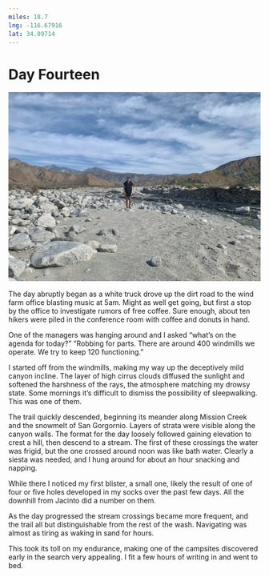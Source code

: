 ```yaml
---
miles: 18.7
lng: -116.67916
lat: 34.09714
---
```


# Day Fourteen

![r:75](2019-05-02.jpeg)

The day abruptly began as a white truck drove up the dirt road to the wind farm office blasting music at 5am. Might as well get going, but first a stop by the office to investigate rumors of free coffee. Sure enough, about ten hikers were piled in the conference room with coffee and donuts in hand.

One of the managers was hanging around and I asked “what’s on the agenda for today?” “Robbing for parts. There are around 400 windmills we operate. We try to keep 120 functioning.”

<!-- more -->

I started off from the windmills, making my way up the  deceptively mild canyon incline. The layer of high cirrus clouds diffused the sunlight and softened the harshness of the rays, the atmosphere matching my drowsy state. Some mornings it’s difficult to dismiss the possibility of sleepwalking. This was one of them.

The trail quickly descended, beginning its meander along Mission Creek and the snowmelt of San Gorgornio. Layers of strata were visible along the canyon walls. The format for the day loosely followed gaining elevation to crest a hill, then descend to a stream. The first of these crossings the water was frigid, but the one crossed around noon was like bath water. Clearly a siesta was needed, and I hung around for about an hour snacking and napping.

While there I noticed my first blister, a small one, likely the result of one of four or five holes developed in my socks over the past few days. All the downhill from Jacinto did a number on them.

As the day progressed the stream crossings became more frequent, and the trail all but distinguishable from the rest of the wash. Navigating was almost as tiring as waking in sand for hours.

This took its toll on my endurance, making one of the campsites discovered early in the search very appealing. I fit a few hours of writing in and went to bed.
